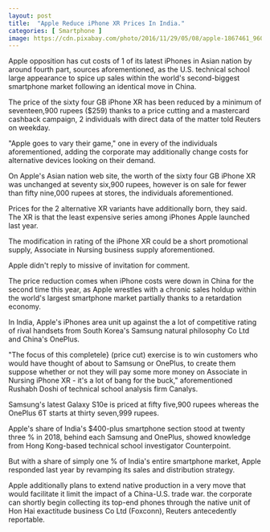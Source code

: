 ```yaml
---
layout: post
title:  "Apple Reduce iPhone XR Prices In India."
categories: [ Smartphone ]
image: https://cdn.pixabay.com/photo/2016/11/29/05/08/apple-1867461_960_720.jpg
---
```

Apple opposition has cut costs of 1 of its latest iPhones in Asian nation by around fourth part, sources aforementioned, as the U.S. technical school large appearance to spice up sales within the world's second-biggest smartphone market following an identical move in China.

The price of the sixty four GB iPhone XR has been reduced by a minimum of seventeen,900 rupees ($259) thanks to a price cutting and a mastercard cashback campaign, 2 individuals with direct data of the matter told Reuters on weekday.

"Apple goes to vary their game," one in every of the individuals aforementioned, adding the corporate may additionally change costs for alternative devices looking on their demand.

On Apple's Asian nation web site, the worth of the sixty four GB iPhone XR was unchanged at seventy six,900 rupees, however is on sale for fewer than fifty nine,000 rupees at stores, the individuals aforementioned.

Prices for the 2 alternative XR variants have additionally born, they said. The XR is that the least expensive series among iPhones Apple launched last year.

The modification in rating of the iPhone XR could be a short promotional supply, Associate in Nursing business supply aforementioned.

Apple didn't reply to missive of invitation for comment.

The price reduction comes when iPhone costs were down in China for the second time this year, as Apple wrestles with a chronic sales holdup within the world's largest smartphone market partially thanks to a retardation economy.

In India, Apple's iPhones area unit up against the a lot of competitive rating of rival handsets from South Korea's Samsung natural philosophy Co Ltd and China's OnePlus.

"The focus of this completele} (price cut) exercise is to win customers who would have thought of about to Samsung or OnePlus, to create them suppose whether or not they will pay some more money on Associate in Nursing iPhone XR - it's a lot of bang for the buck," aforementioned Rushabh Doshi of technical school analysis firm Canalys.

Samsung's latest Galaxy S10e is priced at fifty five,900 rupees whereas the OnePlus 6T starts at thirty seven,999 rupees.

Apple's share of India's $400-plus smartphone section stood at twenty three % in 2018, behind each Samsung and OnePlus, showed knowledge from Hong Kong-based technical school investigator Counterpoint.

But with a share of simply one % of India's entire smartphone market, Apple responded last year by revamping its sales and distribution strategy.

Apple additionally plans to extend native production in a very move that would facilitate it limit the impact of a China-U.S. trade war. the corporate can shortly begin collecting its top-end phones through the native unit of Hon Hai exactitude business Co Ltd (Foxconn), Reuters antecedently reportable.
